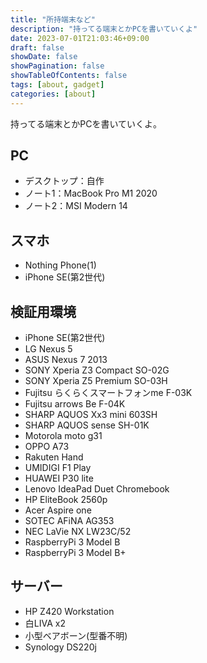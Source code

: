 ```yaml
---
title: "所持端末など"
description: "持ってる端末とかPCを書いていくよ"
date: 2023-07-01T21:03:46+09:00
draft: false
showDate: false
showPagination: false
showTableOfContents: false
tags: [about, gadget]
categories: [about]
---
```


持ってる端末とかPCを書いていくよ。

## PC

- デスクトップ：自作
- ノート1：MacBook Pro M1 2020
- ノート2：MSI Modern 14

## スマホ

- Nothing Phone(1)
- iPhone SE(第2世代)

## 検証用環境

- iPhone SE(第2世代)
- LG Nexus 5
- ASUS Nexus 7 2013
- SONY Xperia Z3 Compact SO-02G
- SONY Xperia Z5 Premium SO-03H
- Fujitsu らくらくスマートフォンme F-03K
- Fujitsu arrows Be F-04K
- SHARP AQUOS Xx3 mini 603SH
- SHARP AQUOS sense SH-01K
- Motorola moto g31
- OPPO A73
- Rakuten Hand
- UMIDIGI F1 Play
- HUAWEI P30 lite
- Lenovo IdeaPad Duet Chromebook
- HP EliteBook 2560p
- Acer Aspire one
- SOTEC AFiNA AG353
- NEC LaVie NX LW23C/52
- RaspberryPi 3 Model B
- RaspberryPi 3 Model B+

## サーバー

- HP Z420 Workstation
- 白LIVA x2
- 小型ベアボーン(型番不明)
- Synology DS220j
